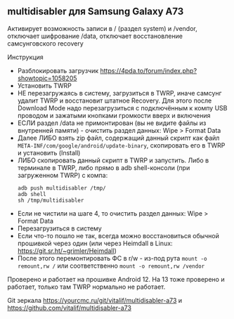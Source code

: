 ## multidisabler для Samsung Galaxy A73

Активирует возможность записи в / (раздел system) и /vendor, отключает шифрование /data, отключает восстановление самсунговского recovery

Инструкция

- Разблокировать загрузчик https://4pda.to/forum/index.php?showtopic=1058205
- Установить TWRP
- НЕ перезагружаясь в систему, загрузиться в TWRP, иначе самсунг удалит TWRP и восстановит штатное Recovery. Для этого после Download Mode надо перезагрузиться с подключённым к компу USB проводом и зажатыми кнопками громкости вверх и включения
- ЕСЛИ раздел /data не примонтирован (вы не видите файлы из внутренней памяти) - очистить раздел данных: Wipe > Format Data
- Далее ЛИБО взять zip файл, содержащий данный скрипт как файл `META-INF/com/google/android/update-binary`, скопировать его в TWRP и установить (Install)
- ЛИБО скопировать данный скрипт в TWRP и запустить. Либо в терминале в TWRP, либо прямо в adb shell-консоли (при загруженном TWRP) с компа:
  ```
  adb push multidisabler /tmp/
  adb shell
  sh /tmp/multidisabler
  ```
- Если не чистили на шаге 4, то очистить раздел данных: Wipe > Format Data
- Перезагрузиться в систему
- Если что-то пошло не так, всегда можно восстановиться обычной прошивкой через один (или через Heimdall в Linux: https://git.sr.ht/~grimler/Heimdall)
- После этого перемонтировать ФС в r/w - из-под рута `mount -o remount,rw /` или соответственно `mount -o remount,rw /vendor`

Проверено и работает на прошивке Android 12. На 13 тоже проверено и работает, только там TWRP нормально не работает.

Git зеркала https://yourcmc.ru/git/vitalif/multidisabler-a73 и https://github.com/vitalif/multidisabler-a73
